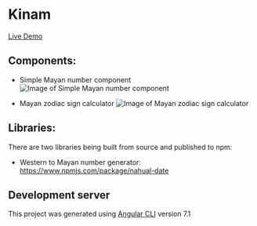 # Kinam

[Live Demo](https://kinam.lern-angular.jetzt)

## Components:

- Simple Mayan number component
  ![Image of Simple Mayan number component](https://github.com/KinamDev/mayan-calendar/blob/develop/docs/img/simple-number.png)

- Mayan zodiac sign calculator
  ![Image of Mayan zodiac sign calculator](https://github.com/KinamDev/mayan-calendar/blob/develop/docs/img/zodiac.png)

## Libraries:

There are two libraries being built from source and published to npm:

- Western to Mayan number generator: https://www.npmjs.com/package/nahual-date

## Development server

This project was generated using [Angular CLI](https://github.com/angular/angular-cli/blob/master/README.md) version 7.1
